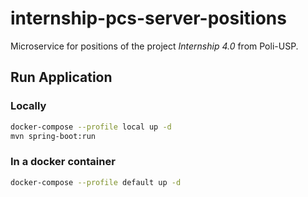 # internship-pcs-server-positions

Microservice for positions of the project _Internship 4.0_ from Poli-USP.

## Run Application

### Locally

```bash
docker-compose --profile local up -d
mvn spring-boot:run
```

### In a docker container

```bash
docker-compose --profile default up -d
```
